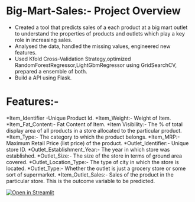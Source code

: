 # Big-Mart-Sales:- Project Overview
* Created a tool that predicts sales of a each  product at a big mart outlet to understand the properties of products and outlets which play a key role in increasing sales.
* Analysed the data, handled the missing values, engineered new features.
* Used Kfold Cross-Validation Strategy,optimized RandomForestRegressor,LightGbmRegressor using GridSearchCV, prepared a ensemble of both.
* Build a API using Flask.
# Features:-
*Item_Identifier -Unique Product Id.
*Item_Weight:- Weight of Item.
*Item_Fat_Content:- Fat Content of Item.
*Item Visibility:- The % of total display area of all products in a store allocated to the particular product.
*Item_Type:-	The category to which the product belongs.
*Item_MRP:-	Maximum Retail Price (list price) of the product.
*Outlet_Identifier:-	Unique store ID.
*Outlet_Establishment_Year:-	The year in which store was established.
*Outlet_Size:-	The size of the store in terms of ground area covered.
*Outlet_Location_Type:-	The type of city in which the store is located.
*Outlet_Type:-	Whether the outlet is just a grocery store or some sort of supermarket.
*Item_Outlet_Sales:-	Sales of the product in the particular store. This is the outcome variable to be predicted.

[![Open in Streamlit](https://static.streamlit.io/badges/streamlit_badge_black_white.svg)](https://share.streamlit.io/rohans6/big-mart-sales/main/Main.py)

